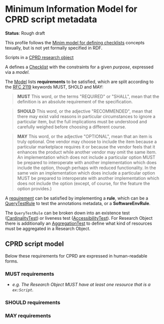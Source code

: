 # Minimum Information Model for CPRD script metadata

**Status**: Rough draft

This profile follows the 
[Minim model for defining checklists](https://github.com/wf4ever/ro-manager/blob/master/Minim/Minim-description.md) 
concepts texually, but is not yet formally specified in RDF. 

Scripts in a [CPRD research object](../)

A defines a [Checklist](https://github.com/wf4ever/ro-manager/blob/master/Minim/minim-revised.md#minimchecklist) with the constraints for a given *purpose*, 
expressed via a *model*. 

The [Model](https://github.com/wf4ever/ro-manager/blob/master/Minim/minim-revised.md#minimmodel) lists **requirements** to be satisfied, which are split according to the 
[RFC 2119](https://www.ietf.org/rfc/rfc2119) keywords MUST, SHOLD and MAY:

> **MUST**   This word, or the terms "REQUIRED" or "SHALL", mean that the
> definition is an absolute requirement of the specification.

> **SHOULD**   This word, or the adjective "RECOMMENDED", mean that there
> may exist valid reasons in particular circumstances to ignore a
> particular item, but the full implications must be understood and
> carefully weighed before choosing a different course.

> **MAY**   This word, or the adjective "OPTIONAL", mean that an item is
> truly optional.  One vendor may choose to include the item because a
> particular marketplace requires it or because the vendor feels that
> it enhances the product while another vendor may omit the same item.
> An implementation which does not include a particular option MUST be
> prepared to interoperate with another implementation which does
> include the option, though perhaps with reduced functionality. In the
> same vein an implementation which does include a particular option
> MUST be prepared to interoperate with another implementation which
> does not include the option (except, of course, for the feature the
> option provides.)

A [requirement](https://github.com/wf4ever/ro-manager/blob/master/Minim/minim-revised.md#minimrequirement) can be satisfied by implementing a **rule**, which can be a 
[QueryTestRule](https://github.com/wf4ever/ro-manager/blob/master/Minim/minim-revised.md#minimquerytestrule) to test the annotations metadata, or a 
**SoftwareEnvRule**.

The `QueryTestRule` can be broken down into an existence test ([CardinalityTest](https://github.com/wf4ever/ro-manager/blob/master/Minim/minim-revised.md#minimcardinalitytest-existence-test)) or liveness test ([AccessibilityTest](https://github.com/wf4ever/ro-manager/blob/master/Minim/minim-revised.md#minimaccessibilitytest-liveness-test)). For Research Object there is additionally an [AggregationTest](https://github.com/wf4ever/ro-manager/blob/master/Minim/minim-revised.md#minimaggregationtest)  to define what kind of resources must be aggregated in a Research Object.



## CPRD script model

Below these requirements for CPRD are expressed in human-readable forms.


### MUST requirements

* _e.g. The Research Object MUST have at least one resource that is a `ex:Script`._


### SHOULD requirements


### MAY requirements

